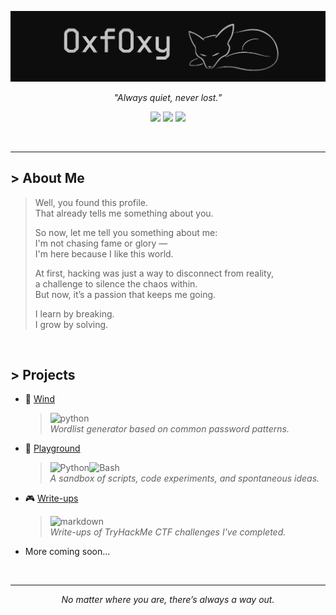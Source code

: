 ![0xf0xy](src/Banner.png)

<p align="center"><em>"Always quiet, never lost.”</em></p>

<p align="center">
  <img src="https://img.shields.io/badge/Offensive-Security-E4080A?style=for-the-badge&logo=kali-linux&logoColor=white" />
  <img src="https://img.shields.io/badge/Linux-User-black?style=for-the-badge&logo=linux&logoColor=white" />
  <img src="https://img.shields.io/badge/Python-Dev-3776AB?style=for-the-badge&logo=python&logoColor=white" />
</p>

<br>

---
## > About Me
> Well, you found this profile.  
> That already tells me something about you.  
>
> So now, let me tell you something about me:  
> I'm not chasing fame or glory —  
> I'm here because I like this world.  
> 
> At first, hacking was just a way to disconnect from reality,  
> a challenge to silence the chaos within.  
> But now, it’s a passion that keeps me going.  
>
> I learn by breaking.  
> I grow by solving.  

<br>

## > Projects
- 🍃 [Wind](https://github.com/0xf0xy/Wind)  
  > ![python](https://img.shields.io/badge/Python-3776AB?style=flat&logo=python&logoColor=white)  
  > *Wordlist generator based on common password patterns.*

<!-- - 🦑 [Kraken](https://github.com/0xf0xy/Kraken)  
  > *An experimental exploit for KRACK (Key Reinstallation Attack) on WPA2.* -->
  
- 🛝 [Playground](https://github.com/0xf0xy/Playground)
  > ![Python](https://img.shields.io/badge/Python-3776AB?style=flat&logo=python&logoColor=white)![Bash]()  
  > *A sandbox of scripts, code experiments, and spontaneous ideas.*   

- 🎮 [Write-ups](https://github.com/0xf0xy/write-ups)  
  > ![markdown](https://img.shields.io/badge/Markdown-000000?style=flat&logo=markdown&logoColor=white)    
  > *Write-ups of TryHackMe CTF challenges I've completed.*

<!-- - 🌹 [Poems](https://github.com/0xf0xy/Poems)  
  > ![markdown](https://img.shields.io/badge/Markdown-000000?style=flat&logo=markdown&logoColor=white)  
  > *Poetry from my mind — echoes from the quiet moments.* -->

- More coming soon...

<br>

---
<p align="center"><em>No matter where you are, there’s always a way out.</em></p>
